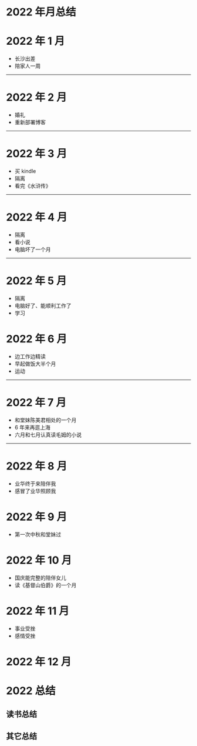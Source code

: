 # 2022 年月总结

# 2022 年 1 月

- 长沙出差
- 陪家人一周

---

# 2022 年 2 月

- 婚礼
- 重新部署博客

---

# 2022 年 3 月

- 买 kindle
- 隔离
- 看完《水浒传》

---

# 2022 年 4 月

- 隔离
- 看小说
- 电脑坏了一个月

---

# 2022 年 5 月

- 隔离
- 电脑好了、能顺利工作了
- 学习

# 2022 年 6 月

- 边工作边精读
- 早起做饭大半个月
- 运动

---

# 2022 年 7 月

- 和堂妹陈美君相处的一个月
- 6 年来再逛上海
- 六月和七月认真读毛姆的小说

---

# 2022 年 8 月

- 业华终于来陪伴我
- 感冒了业华照顾我

# 2022 年 9 月

- 第一次中秋和堂妹过

# 2022 年 10 月

- 国庆能完整的陪伴女儿
- 读《基督山伯爵》的一个月

# 2022 年 11 月

- 事业受挫
- 感情受挫

# 2022 年 12 月

# 2022 总结

## 读书总结

## 其它总结
